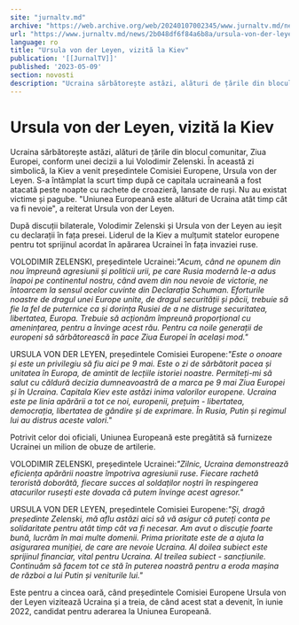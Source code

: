 ```yaml
---
site: "jurnaltv.md"
archive: "https://web.archive.org/web/20240107002345/www.jurnaltv.md/news/2b048df6f84a6b8a/ursula-von-der-leyen-vizita-la-"
url: "https://www.jurnaltv.md/news/2b048df6f84a6b8a/ursula-von-der-leyen-vizita-la-"
language: ro
title: "Ursula von der Leyen, vizită la Kiev"
publication: '[[JurnalTV]]'
published: '2023-05-09'
section: novosti
description: "Ucraina sărbătorește astăzi, alături de țările din blocul comunitar, Ziua Europei, conform unei decizii a lui Volodimir Zelenski. În această zi simbolică, la Kiev a venit președintele Comisiei Europene, Ursula von der Leyen. S-a întâmplat la scurt timp după ce capitala ucraineană a fost atacată peste noapte cu rachete de croazieră, lansate de ruși. Nu au existat victime și pagube."
---
```


# Ursula von der Leyen, vizită la Kiev

Ucraina sărbătorește astăzi, alături de țările din blocul comunitar, Ziua Europei, conform unei decizii a lui Volodimir Zelenski. În această zi simbolică, la Kiev a venit președintele Comisiei Europene, Ursula von der Leyen. S-a întâmplat la scurt timp după ce capitala ucraineană a fost atacată peste noapte cu rachete de croazieră, lansate de ruși. Nu au existat victime și pagube. "Uniunea Europeană este alături de Ucraina atât timp cât va fi nevoie", a reiterat Ursula von der Leyen.

După discuții bilaterale, Volodimir Zelenski și Ursula von der Leyen au ieșit cu declarații în fața presei. Liderul de la Kiev a mulțumit statelor europene pentru tot sprijinul acordat în apărarea Ucrainei în fața invaziei ruse.

VOLODIMIR ZELENSKI, președintele Ucrainei:*"Acum, când ne opunem din nou împreună agresiunii și politicii urii, pe care Rusia modernă le-a adus înapoi pe continentul nostru, când avem din nou nevoie de victorie, ne întoarcem la sensul acelor cuvinte din Declarația Schuman. Eforturile noastre de dragul unei Europe unite, de dragul securității și păcii, trebuie să fie la fel de puternice ca și dorința Rusiei de a ne distruge securitatea, libertatea, Europa. Trebuie să acționăm împreună proporțional cu amenințarea, pentru a învinge acest rău. Pentru ca noile generații de europeni să sărbătorească în pace Ziua Europei în același mod."*

URSULA VON DER LEYEN, președintele Comisiei Europene:*"Este o onoare și este un privilegiu să fiu aici pe 9 mai. Este o zi de sărbătorit pacea și unitatea în Europa, de amintit de lecțiile istoriei noastre. Permiteți-mi să salut cu căldură decizia dumneavoastră de a marca pe 9 mai Ziua Europei și în Ucraina. Capitala Kiev este astăzi inima valorilor europene. Ucraina este pe linia apărării a tot ce noi, europenii, prețuim - libertatea, democrația, libertatea de gândire și de exprimare. În Rusia, Putin și regimul lui au distrus aceste valori."*

Potrivit celor doi oficiali, Uniunea Europeană este pregătită să furnizeze Ucrainei un milion de obuze de artilerie.

VOLODIMIR ZELENSKI, președintele Ucrainei:*"Zilnic, Ucraina demonstrează eficiența apărării noastre împotriva agresiunii ruse. Fiecare rachetă teroristă doborâtă, fiecare succes al soldaților noștri în respingerea atacurilor rusești este dovada că putem învinge acest agresor."*

URSULA VON DER LEYEN, președintele Comisiei Europene:*"Și, dragă președinte Zelenski, mă aflu astăzi aici să vă asigur că puteți conta pe solidaritate pentru atât timp cât va fi necesar. Am avut o discuție foarte bună, lucrăm în mai multe domenii. Prima prioritate este de a ajuta la asigurarea muniției, de care are nevoie Ucraina. Al doilea subiect este sprijinul financiar, vital pentru Ucraina. Al treilea subiect - sancțiunile. Continuăm să facem tot ce stă în puterea noastră pentru a eroda mașina de război a lui Putin și veniturile lui."*

Este pentru a cincea oară, când președintele Comisiei Europene Ursula von der Leyen vizitează Ucraina și a treia, de când acest stat a devenit, în iunie 2022, candidat pentru aderarea la Uniunea Europeană.